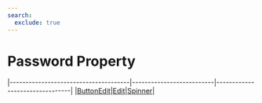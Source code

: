 ```yaml
---
search:
  exclude: true
---
```


<h1 class="heading"><span class="name">Password Property</span></h1>

|--------------------------------------|--------------------------|--------------------------------|
|[ButtonEdit](../objects/buttonedit.md)|[Edit](../objects/edit.md)|[Spinner](../objects/spinner.md)|
